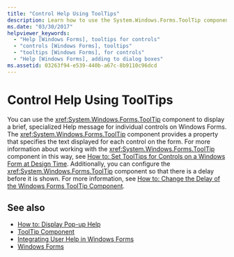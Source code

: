 ```yaml
---
title: "Control Help Using ToolTips"
description: Learn how to use the System.Windows.Forms.ToolTip component to display a brief, specialized Help message for individual controls on Windows Forms.
ms.date: "03/30/2017"
helpviewer_keywords: 
  - "Help [Windows Forms], tooltips for controls"
  - "controls [Windows Forms], tooltips"
  - "tooltips [Windows Forms], for controls"
  - "Help [Windows Forms], adding to dialog boxes"
ms.assetid: 03263f94-e539-440b-a67c-8b9110c96dcd
---
```

# Control Help Using ToolTips
You can use the <xref:System.Windows.Forms.ToolTip> component to display a brief, specialized Help message for individual controls on Windows Forms. The <xref:System.Windows.Forms.ToolTip> component provides a property that specifies the text displayed for each control on the form. For more information about working with the <xref:System.Windows.Forms.ToolTip> component in this way, see [How to: Set ToolTips for Controls on a Windows Form at Design Time](../controls/how-to-set-tooltips-for-controls-on-a-windows-form-at-design-time.md). Additionally, you can configure the <xref:System.Windows.Forms.ToolTip> component so that there is a delay before it is shown. For more information, see [How to: Change the Delay of the Windows Forms ToolTip Component](../controls/how-to-change-the-delay-of-the-windows-forms-tooltip-component.md).  
  
## See also

- [How to: Display Pop-up Help](how-to-display-pop-up-help.md)
- [ToolTip Component](../controls/tooltip-component-windows-forms.md)
- [Integrating User Help in Windows Forms](integrating-user-help-in-windows-forms.md)
- [Windows Forms](../index.yml)
